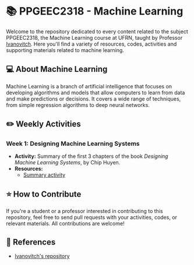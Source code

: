 # 📚 PPGEEC2318 - Machine Learning

Welcome to the repository dedicated to every content related to the subject PPGEEC2318, the Machine Learning course at UFRN, taught by Professor [Ivanovitch](https://github.com/ivanovitchm). Here you'll find a variety of resources, codes, activities and supporting materials related to machine learning.

## 💻 About Machine Learning

Machine Learning is a branch of artificial intelligence that focuses on developing algorithms and models that allow computers to learn from data and make predictions or decisions. It covers a wide range of techniques, from simple regression algorithms to deep neural networks.

## ✏️ Weekly Activities

### Week 1: Designing Machine Learning Systems
- **Activity:** Summary of the first 3 chapters of the book _Designing Machine Learning Systems_, by Chip Huyen. 
- **Resources:**
  - [Summary activity](https://github.com/marianabritoazevedo/ppgeec2318-machine-learning/tree/main/week1)

## ⭐ How to Contribute

If you're a student or a professor interested in contributing to this repository, feel free to send pull requests with your activities, codes, or relevant materials. All contributions are welcome!

## 📖 References
- [Ivanovitch's repository](https://github.com/ivanovitchm/PPGEEC2318)
